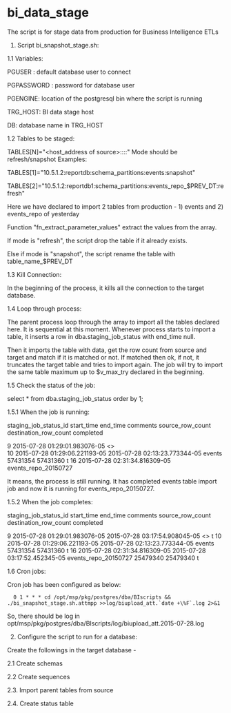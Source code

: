 # bi_data_stage
The script is for stage data from production for Business Intelligence ETLs

1. Script bi_snapshot_stage.sh:



1.1 Variables:

PGUSER : default database user to connect

PGPASSWORD : password for database user

PGENGINE: location of the postgresql bin where the script is running

TRG_HOST: BI data stage host

DB: database name in TRG_HOST



1.2 Tables to be staged:

TABLES[N]="<host_address of source>:<database name>:<schema name>:<table name>:<mode>"
Mode should be refresh/snapshot
Examples:

TABLES[1]="10.5.1.2:reportdb:schema_partitions:events:snapshot"

TABLES[2]="10.5.1.2:reportdb1:schema_partitions:events_repo_$PREV_DT:refresh"

Here we have declared to import 2 tables from production - 1) events and 2) events_repo of yesterday

Function "fn_extract_parameter_values" extract the values from the array.

If mode is "refresh", the script drop the table if it already exists.

Else if mode is "snapshot", the script rename the table with table_name_$PREV_DT



1.3 Kill Connection:

In the beginning of the process, it kills all the connection to the target database.

1.4 Loop through process:

The parent process loop through the array to import all the tables declared here. It is sequential at this moment. Whenever process starts to import a table, it inserts a row in dba.staging_job_status with end_time null.

Then it imports the table with data, get the row count from source and target and match if it is matched or not. If matched then ok, if not, it truncates the target table and tries to import again. The job will try to import the same table maximum up to $v_max_try declared in the beginning.



1.5 Check the status of the job:

select * from dba.staging_job_status order by 1;



1.5.1 When the job is running:

 

 staging_job_status_id 	          start_time           	           end_time            	         comments          	 source_row_count 	 destination_row_count 	 completed 
 	 	 	 	 	 	 
9	 2015-07-28 01:29:01.983076-05 	 	 <<Parent job>>            	                  	                       	 
10	 2015-07-28 01:29:06.221193-05 	 2015-07-28 02:13:23.773344-05 	events            	57431354	57431360	 t
16	 2015-07-28 02:31:34.816309-05 	 	 events_repo_20150727 	 	 	





It means, the process is still running. It has completed events table import job and now it is running for events_repo_20150727.



1.5.2 When the job completes:



 staging_job_status_id 	          start_time           	           end_time            	         comments          	 source_row_count 	 destination_row_count 	 completed 
 	 	 	 	 	 	 
9	 2015-07-28 01:29:01.983076-05 	 2015-07-28 03:17:54.908045-05 	 <<Parent job>>            	                  	                       	 t
10	 2015-07-28 01:29:06.221193-05 	 2015-07-28 02:13:23.773344-05 	events            	57431354	57431360	 t
16	 2015-07-28 02:31:34.816309-05 	 2015-07-28 03:17:52.452345-05 	 events_repo_20150727 	25479340	25479340	 t


1.6 Cron jobs:

Cron job has been configured as below:

      0 1 * * * cd /opt/msp/pkg/postgres/dba/BIscripts && ./bi_snapshot_stage.sh.attmpp >>log/biupload_att.`date +\%F`.log 2>&1

So, there should be log in opt/msp/pkg/postgres/dba/BIscripts/log/biupload_att.2015-07-28.log



2. Configure the script to run for a database:

Create the followings in the target database - 

2.1 Create schemas 

2.2 Create sequences

2.3. Import parent tables from source

2.4. Create status table

 

